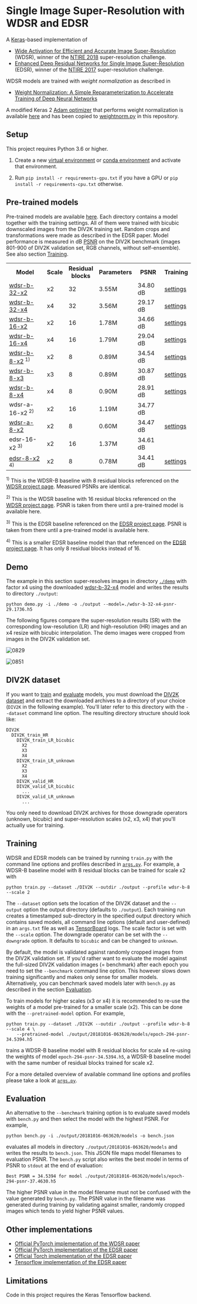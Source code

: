 # Single Image Super-Resolution with WDSR and EDSR

A [Keras](https://keras.io/)-based implementation of

- [Wide Activation for Efficient and Accurate Image Super-Resolution](https://arxiv.org/abs/1808.08718) (WDSR), winner 
  of the [NTIRE 2018](http://www.vision.ee.ethz.ch/ntire18/) super-resolution challenge.
- [Enhanced Deep Residual Networks for Single Image Super-Resolution](https://arxiv.org/abs/1707.02921) (EDSR), winner 
  of the [NTIRE 2017](http://www.vision.ee.ethz.ch/ntire17/) super-resolution challenge.

WDSR models are trained with *weight normalization* as described in

- [Weight Normalization: A Simple Reparameterization to Accelerate Training of Deep Neural Networks](https://arxiv.org/abs/1602.07868)

A modified Keras 2 [Adam optimizer](https://keras.io/optimizers/#adam) that performs weight normalization is available 
[here](https://github.com/krasserm/weightnorm/tree/master/keras_2) and has been copied to [weightnorm.py](optimizer/weightnorm.py) 
in this repository. 

## Setup

This project requires Python 3.6 or higher.

1. Create a new [virtual environment](https://docs.python.org/3/tutorial/venv.html) or 
   [conda environment](https://conda.io/docs/user-guide/tasks/manage-environments.html) and activate that environment.

2. Run `pip install -r requirements-gpu.txt` if you have a GPU or `pip install -r requirements-cpu.txt` otherwise.


## Pre-trained models

Pre-trained models are available [here](https://drive.google.com/drive/folders/13YjKmP5O8NK_E_dFlK-34Okn1IIM9c58). 
Each directory contains a model together with the training settings. All of them were trained with bicubic downscaled 
images from the DIV2K training set. Random crops and transformations were made as described in the EDSR paper. Model 
performance is measured in dB [PSNR](https://en.wikipedia.org/wiki/Peak_signal-to-noise_ratio) on the DIV2K benchmark 
(images 801-900 of DIV2K validation set, RGB channels, without self-ensemble). See also section [Training](#training).

<table>
    <tr>
        <th>Model</th>
        <th>Scale</th>
        <th>Residual<br/>blocks </th>
        <th>Parameters</th>
        <th>PSNR</th>
        <th>Training</th>
    </tr>
    <tr>
        <td><a href="https://drive.google.com/open?id=1V4XHMFZo35yB_NTaD0dyw1_plS-78-Ju">wdsr-b-32-x2</a></td>
        <td>x2</td>
        <td>32</td>
        <td>3.55M</td>
        <td>34.80 dB</td>
        <td><a href="https://drive.google.com/open?id=1UgWCb7sSaKjDZDsZE93HhBEm4Rg7ofpa">settings</a></td>
    </tr>
    <tr>
        <td><a href="https://drive.google.com/open?id=1ZTIz1YVXFTI2z3rvBfVuBSthJLJZivxC">wdsr-b-32-x4</a></td>
        <td>x4</td>
        <td>32</td>
        <td>3.56M</td>
        <td>29.17 dB</td>
        <td><a href="https://drive.google.com/open?id=1RhmgJkqZ86LEWfA7CAPfqBGhmNQ7Y7k7">settings</a></td>
    </tr>
    <tr>
        <td><a href="https://drive.google.com/open?id=1Q2-fPMWm9EPGh4XEnfXKcxcSHuDik_3a">wdsr-b-16-x2</a></td>
        <td>x2</td>
        <td>16</td>
        <td>1.78M</td>
        <td>34.66 dB</td>
        <td><a href="https://drive.google.com/open?id=1iCTCzSd6bDr0h_J0bTRS3xB8SDyshHj-">settings</a></td>
    </tr>
    <tr>
        <td><a href="https://drive.google.com/open?id=1xifqCrJeCypsMGzL-SWj7wzdNMCn35S-">wdsr-b-16-x4</a></td>
        <td>x4</td>
        <td>16</td>
        <td>1.79M</td>
        <td>29.04 dB</td>
        <td><a href="https://drive.google.com/open?id=1DzqDHiyy5xTbrwYKSU9hjRkNfoVAA7Vj">settings</a></td>
    </tr>
    <tr>
        <td><a href="https://drive.google.com/open?id=1Vr_eLXnNA7H6zNWmEFKOBv4-xvOBt5iu">wdsr-b-8-x2</a><sup> 1)</sup></td>
        <td>x2</td>
        <td>8</td>
        <td>0.89M</td>
        <td>34.54 dB</td>
        <td><a href="https://drive.google.com/open?id=1VL4i4i1XuMy65wbq8fiWOOfMNziRqmdE">settings</a></td>
    </tr>
    <tr>
        <td><a href="https://drive.google.com/open?id=1CSdinKy9E3B4dm-lp7O_W-MYXp0GoB9g">wdsr-b-8-x3</a></td>
        <td>x3</td>
        <td>8</td>
        <td>0.89M</td>
        <td>30.87 dB</td>
        <td><a href="https://drive.google.com/open?id=1B2w-ZSlD96RkCQ5C_JbQEDrdIMez7y3D">settings</a></td>
    </tr>
    <tr>
        <td><a href="https://drive.google.com/open?id=1WCpIY9G-9fL9cTa3We9ry3hm-ePT58b_">wdsr-b-8-x4</a></td>
        <td>x4</td>
        <td>8</td>
        <td>0.90M</td>
        <td>28.91 dB</td>
        <td><a href="https://drive.google.com/open?id=1jgQfwGR_HVqVUjQqkvHCDhHowvTBmP5_">settings</a></td>
    </tr>
    <tr>
        <td>wdsr-a-16-x2</a><sup> 2)</sup></td>
        <td>x2</td>
        <td>16</td>
        <td>1.19M</td>
        <td>34.77 dB</td>
        <td></td>
    </tr>
    <tr>
        <td><a href="https://drive.google.com/open?id=1tp7r_oUf8Ohd9q-ouGApS7qNtqg1IRLt">wdsr-a-8-x2</a></td>
        <td>x2</td>
        <td>8</td>
        <td>0.60M</td>
        <td>34.47 dB</td>
        <td><a href="https://drive.google.com/open?id=1hnL23k9_UYvGeAhY2nWOMM1rP2k-t8d-">settings</a></td>
    </tr>
    <tr>
        <td>edsr-16-x2</a><sup> 3)</sup></td>
        <td>x2</td>
        <td>16</td>
        <td>1.37M</td>
        <td>34.61 dB</td>
        <td></td>
    </tr>
    <tr>
        <td><a href="https://drive.google.com/open?id=1ujCCDTJIheyGW-2wLU96tH13dGMEg84i">edsr-8-x2</a><sup> 4)</sup></td>
        <td>x2</td>
        <td>8</td>
        <td>0.78M</td>
        <td>34.41 dB</td>
        <td><a href="https://drive.google.com/open?id=1x8EjZxvTt0WO4zSdLDgBkKep3jYntrWc">settings</a></td>
    </tr>
</table>

<sup>1)</sup> This is the WDSR-B baseline with 8 residual blocks referenced on the [WDSR project page](https://github.com/JiahuiYu/wdsr_ntire2018). 
Measured PSNRs are identical.

<sup>2)</sup> This is the WDSR baseline with 16 residual blocks referenced on the [WDSR project page](https://github.com/JiahuiYu/wdsr_ntire2018).
PSNR is taken from there until a pre-trained model is available here.

<sup>3)</sup> This is the EDSR baseline referenced on the [EDSR project page](https://github.com/thstkdgus35/EDSR-PyTorch).
PSNR is taken from there until a pre-trained model is available here.

<sup>4)</sup> This is a smaller EDSR baseline model than that referenced on the [EDSR project page](https://github.com/thstkdgus35/EDSR-PyTorch). 
It has only 8 residual blocks instead of 16.

## Demo

The example in this section super-resolves images in directory [`./demo`](demo) with factor x4 using the downloaded 
[wdsr-b-32-x4]() model and writes the 
results to directory `./output`:

    python demo.py -i ./demo -o ./output --model=./wdsr-b-32-x4-psnr-29.1736.h5
    
The following figures compare the super-resolution results (SR) with the corresponding low-resolution (LR) and 
high-resolution (HR) images and an x4 resize with bicubic interpolation. The demo images were cropped from images in 
the DIV2K validation set. 

![0829](docs/demo-0829.png)

![0851](docs/demo-0851.png)

## DIV2K dataset

If you want to [train](#training) and [evaluate](#evaluation) models, you must download the 
[DIV2K dataset](https://data.vision.ee.ethz.ch/cvl/DIV2K/) and extract the downloaded archives to a directory of your 
choice (`DIV2K` in the following example). You'll later refer to this directory with the `--dataset` command line option. 
The resulting directory structure should look like:
  
    DIV2K
      DIV2K_train_HR
        DIV2K_train_LR_bicubic
          X2
          X3
          X4
        DIV2K_train_LR_unknown
          X2
          X3
          X4
        DIV2K_valid_HR
        DIV2K_valid_LR_bicubic
          ...
        DIV2K_valid_LR_unknown
          ...
          
You only need to download DIV2K archives for those downgrade operators (unknown, bicubic) and super-resolution scales
(x2, x3, x4) that you'll actually use for training.

## Training

WDSR and EDSR models can be trained by running `train.py` with the command line options and profiles described in 
[`args.py`](args.py). For example, a WDSR-B baseline model with 8 residual blocks can be trained for scale x2 with

    python train.py --dataset ./DIV2K --outdir ./output --profile wdsr-b-8 --scale 2
    
The `--dataset` option sets the location of the DIV2K dataset and the `--output` option the output directory (defaults
to `./output`). Each training run creates a timestamped sub-directory in the specified output directory which contains 
saved models, all command line options (default and user-defined) in an `args.txt` file as well as 
[TensorBoard](https://www.tensorflow.org/guide/summaries_and_tensorboard) logs. The scale factor is set with the
`--scale` option. The downgrade operator can be set with the `--downgrade` option. It defaults to `bicubic` and can
be changed to `unknown`.

By default, the model is validated against randomly cropped images from the DIV2K validation set. If you'd rather
want to evaluate the model against the full-sized DIV2K validation images (= benchmark) after each epoch you need 
to set the `--benchmark` command line option. This however slows down training significantly and makes only sense 
for smaller models. Alternatively, you can benchmark saved models later with `bench.py` as described in the section
[Evaluation](#evaluation). 

To train models for higher scales (x3 or x4) it is recommended to re-use the weights of a model pre-trained for a 
smaller scale (x2). This can be done with the `--pretrained-model` option. For example,

    python train.py --dataset ./DIV2K --outdir ./output --profile wdsr-b-8 --scale 4 \ 
        --pretrained-model ./output/20181016-063620/models/epoch-294-psnr-34.5394.h5

trains a WDSR-B baseline model with 8 residual blocks for scale x4 re-using the weights of model 
`epoch-294-psnr-34.5394.h5`, a WDSR-B baseline model with the same number of residual blocks trained for scale x2. 

For a more detailed overview of available command line options and profiles please take a look at [`args.py`](args.py).

## Evaluation

An alternative to the `--benchmark` training option is to evaluate saved models with `bench.py` and then select the
model with the highest PSNR. For example,

    python bench.py -i ./output/20181016-063620/models -o bench.json
    
evaluates all models in directory `./output/20181016-063620/models` and writes the results to `bench.json`. This JSON
file maps model filenames to evaluation PSNR. The `bench.py` script also writes the best model in terms of PSNR to `stdout`
at the end of evaluation:

    Best PSNR = 34.5394 for model ./output/20181016-063620/models/epoch-294-psnr-37.4630.h5 

The higher PSNR value in the model filename must not be confused with the value generated by `bench.py`. The PSNR value 
in the filename was generated during training by validating against smaller, randomly cropped images which tends to yield
higher PSNR values.

## Other implementations

- [Official PyTorch implementation of the WDSR paper](https://github.com/JiahuiYu/wdsr_ntire2018) 
- [Official PyTorch implementation of the EDSR paper](https://github.com/thstkdgus35/EDSR-PyTorch) 
- [Official Torch implementation of the EDSR paper](https://github.com/LimBee/NTIRE2017)
- [Tensorflow implementation of the EDSR paper](https://github.com/jmiller656/EDSR-Tensorflow)

## Limitations

Code in this project requires the Keras Tensorflow backend.
